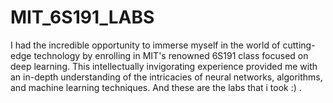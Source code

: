 # MIT_6S191_LABS

I had the incredible opportunity to immerse myself in the world of cutting-edge technology 
by enrolling in MIT's renowned 6S191 class focused on deep learning. This intellectually
invigorating experience provided me with an in-depth understanding of the intricacies of neural networks, 
algorithms, and machine learning techniques.
And these are the labs that i took :) . 
